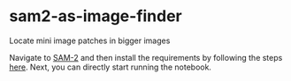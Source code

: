 # sam2-as-image-finder

Locate mini image patches in bigger images

Navigate to [SAM-2](https://github.com/facebookresearch/segment-anything-2) and then install the requirements by following the steps [here](https://github.com/facebookresearch/segment-anything-2#installation). Next, you can directly start running the notebook. 
